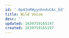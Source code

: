 ```yaml
---
id: '-0p43nRWyynhndvCAc_Ed'
title: Wild Voice
desc: ''
updated: 1639759165197
created: 1639759165197
---
```


